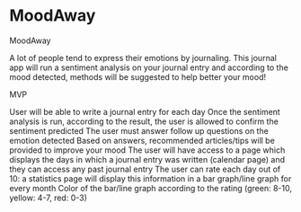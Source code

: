 # MoodAway
MoodAway

A lot of people tend to express their emotions by journaling. This journal app will run a sentiment analysis on your journal entry and according to the mood detected, methods will be suggested to help better your mood!​

MVP

User will be able to write a journal entry for each day
Once the sentiment analysis is run, according to the result, the user is allowed to confirm the sentiment predicted
The user must answer follow up questions on the emotion detected
Based on answers, recommended articles/tips will be provided to improve your mood
The user will have access to a page which displays the days in which a journal entry was written (calendar page) and they can access any past journal entry
The user can rate each day out of 10: a statistics page will display this information in a bar graph/line graph for every month
Color of the bar/line graph according to the rating (green: 8-10, yellow: 4-7, red: 0-3)​


